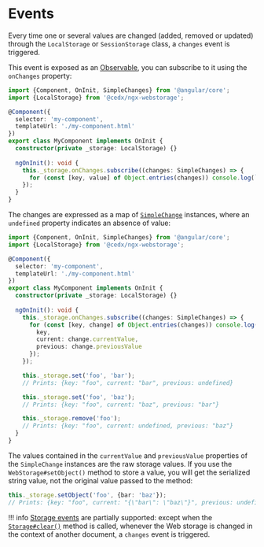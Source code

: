 # Events
Every time one or several values are changed (added, removed or updated) through the `LocalStorage` or `SessionStorage` class, a `changes` event is triggered.

This event is exposed as an [Observable](https://angular.io/guide/observables), you can subscribe to it using the `onChanges` property:

```typescript
import {Component, OnInit, SimpleChanges} from '@angular/core';
import {LocalStorage} from '@cedx/ngx-webstorage';

@Component({
  selector: 'my-component',
  templateUrl: './my-component.html'
})
export class MyComponent implements OnInit {
  constructor(private _storage: LocalStorage) {}
  
  ngOnInit(): void {
    this._storage.onChanges.subscribe((changes: SimpleChanges) => {
      for (const [key, value] of Object.entries(changes)) console.log(`${key}: ${JSON.stringify(value)}`);
    });
  }
}
```

The changes are expressed as a map of [`SimpleChange`](https://angular.io/api/core/SimpleChange) instances, where an `undefined` property indicates an absence of value:

```typescript
import {Component, OnInit, SimpleChanges} from '@angular/core';
import {LocalStorage} from '@cedx/ngx-webstorage';

@Component({
  selector: 'my-component',
  templateUrl: './my-component.html'
})
export class MyComponent implements OnInit {
  constructor(private _storage: LocalStorage) {}
  
  ngOnInit(): void {
    this._storage.onChanges.subscribe((changes: SimpleChanges) => {
      for (const [key, change] of Object.entries(changes)) console.log({
        key,
        current: change.currentValue,
        previous: change.previousValue
      });
    });

    this._storage.set('foo', 'bar');
    // Prints: {key: "foo", current: "bar", previous: undefined}

    this._storage.set('foo', 'baz');
    // Prints: {key: "foo", current: "baz", previous: "bar"}

    this._storage.remove('foo');
    // Prints: {key: "foo", current: undefined, previous: "baz"}
  }
}
```

The values contained in the `currentValue` and `previousValue` properties of the `SimpleChange` instances are the raw storage values. If you use the `WebStorage#setObject()` method to store a value, you will get the serialized string value, not the original value passed to the method:

```typescript
this._storage.setObject('foo', {bar: 'baz'});
// Prints: {key: "foo", current: "{\"bar\": \"baz\"}", previous: undefined}
```

!!! info
    [Storage events](https://developer.mozilla.org/en-US/docs/Web/API/Window/storage_event) are partially supported: except when the [`Storage#clear()`](https://developer.mozilla.org/en-US/docs/Web/API/Storage/clear) method is called, whenever the Web storage is changed in the context of another document, a `changes` event is triggered.
